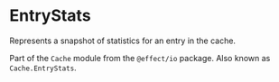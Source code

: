 # EntryStats

Represents a snapshot of statistics for an entry in the cache.

Part of the `Cache` module from the `@effect/io` package. Also known as `Cache.EntryStats`.
